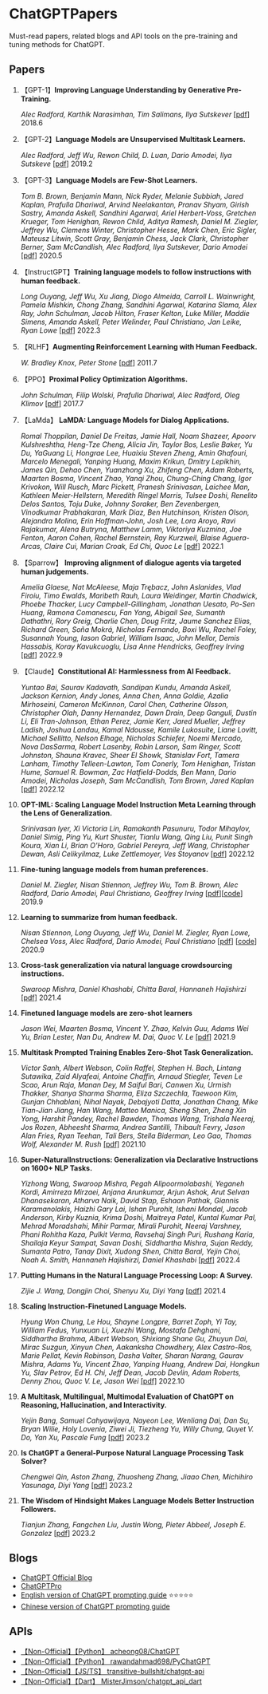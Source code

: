 # ChatGPTPapers
Must-read papers, related blogs and API tools on the pre-training and tuning methods for ChatGPT.

## Papers 
1. 【GPT-1】**Improving Language Understanding by Generative Pre-Training.**

    *Alec Radford, Karthik Narasimhan, Tim Salimans, Ilya Sutskever* [[pdf](https://cdn.openai.com/research-covers/language-unsupervised/language_understanding_paper.pdf)] 2018.6  
1. 【GPT-2】**Language Models are Unsupervised Multitask Learners.** 

    *Alec Radford, Jeff Wu, Rewon Child, D. Luan, Dario Amodei, Ilya Sutskeve* [[pdf](https://cdn.openai.com/better-language-models/language_models_are_unsupervised_multitask_learners.pdf)] 2019.2  
1. 【GPT-3】**Language Models are Few-Shot Learners.** 
    
    *Tom B. Brown, Benjamin Mann, Nick Ryder, Melanie Subbiah, Jared Kaplan, Prafulla Dhariwal, Arvind Neelakantan, Pranav Shyam, Girish Sastry, Amanda Askell, Sandhini Agarwal, Ariel Herbert-Voss, Gretchen Krueger, Tom Henighan, Rewon Child, Aditya Ramesh, Daniel M. Ziegler, Jeffrey Wu, Clemens Winter, Christopher Hesse, Mark Chen, Eric Sigler, Mateusz Litwin, Scott Gray, Benjamin Chess, Jack Clark, Christopher Berner, Sam McCandlish, Alec Radford, Ilya Sutskever, Dario Amodei* [[pdf](https://arxiv.org/abs/2005.14165)] 2020.5
1. 【InstructGPT】**Training language models to follow instructions with human feedback.**

    *Long Ouyang, Jeff Wu, Xu Jiang, Diogo Almeida, Carroll L. Wainwright, Pamela Mishkin, Chong Zhang, Sandhini Agarwal, Katarina Slama, Alex Ray, John Schulman, Jacob Hilton, Fraser Kelton, Luke Miller, Maddie Simens, Amanda Askell, Peter Welinder, Paul Christiano, Jan Leike, Ryan Lowe* [[pdf](https://arxiv.org/pdf/2203.02155.pdf)] 2022.3  
1. 【RLHF】**Augmenting Reinforcement Learning with Human Feedback.** 

    *W. Bradley Knox, Peter Stone* [[pdf](https://www.cs.utexas.edu/~ai-lab/pubs/ICML_IL11-knox.pdf)] 2011.7
1. 【PPO】**Proximal Policy Optimization Algorithms.**  

    *John Schulman, Filip Wolski, Prafulla Dhariwal, Alec Radford, Oleg Klimov* [[pdf](https://arxiv.org/abs/1707.06347)] 2017.7

1. 【LaMda】 **LaMDA: Language Models for Dialog Applications.**

    *Romal Thoppilan, Daniel De Freitas, Jamie Hall, Noam Shazeer, Apoorv Kulshreshtha, Heng-Tze Cheng, Alicia Jin, Taylor Bos, Leslie Baker, Yu Du, YaGuang Li, Hongrae Lee, Huaixiu Steven Zheng, Amin Ghafouri, Marcelo Menegali, Yanping Huang, Maxim Krikun, Dmitry Lepikhin, James Qin, Dehao Chen, Yuanzhong Xu, Zhifeng Chen, Adam Roberts, Maarten Bosma, Vincent Zhao, Yanqi Zhou, Chung-Ching Chang, Igor Krivokon, Will Rusch, Marc Pickett, Pranesh Srinivasan, Laichee Man, Kathleen Meier-Hellstern, Meredith Ringel Morris, Tulsee Doshi, Renelito Delos Santos, Toju Duke, Johnny Soraker, Ben Zevenbergen, Vinodkumar Prabhakaran, Mark Diaz, Ben Hutchinson, Kristen Olson, Alejandra Molina, Erin Hoffman-John, Josh Lee, Lora Aroyo, Ravi Rajakumar, Alena Butryna, Matthew Lamm, Viktoriya Kuzmina, Joe Fenton, Aaron Cohen, Rachel Bernstein, Ray Kurzweil, Blaise Aguera-Arcas, Claire Cui, Marian Croak, Ed Chi, Quoc Le* [[pdf](https://arxiv.org/abs/2201.08239)] 2022.1
    

1. 【Sparrow】 **Improving alignment of dialogue agents via targeted human judgements.**

    *Amelia Glaese, Nat McAleese, Maja Trębacz, John Aslanides, Vlad Firoiu, Timo Ewalds, Maribeth Rauh, Laura Weidinger, Martin Chadwick, Phoebe Thacker, Lucy Campbell-Gillingham, Jonathan Uesato, Po-Sen Huang, Ramona Comanescu, Fan Yang, Abigail See, Sumanth Dathathri, Rory Greig, Charlie Chen, Doug Fritz, Jaume Sanchez Elias, Richard Green, Soňa Mokrá, Nicholas Fernando, Boxi Wu, Rachel Foley, Susannah Young, Iason Gabriel, William Isaac, John Mellor, Demis Hassabis, Koray Kavukcuoglu, Lisa Anne Hendricks, Geoffrey Irving* [[pdf](https://arxiv.org/abs/2209.14375)] 2022.9 

1. 【Claude】**Constitutional AI: Harmlessness from AI Feedback.**

    *Yuntao Bai, Saurav Kadavath, Sandipan Kundu, Amanda Askell, Jackson Kernion, Andy Jones, Anna Chen, Anna Goldie, Azalia Mirhoseini, Cameron McKinnon, Carol Chen, Catherine Olsson, Christopher Olah, Danny Hernandez, Dawn Drain, Deep Ganguli, Dustin Li, Eli Tran-Johnson, Ethan Perez, Jamie Kerr, Jared Mueller, Jeffrey Ladish, Joshua Landau, Kamal Ndousse, Kamile Lukosuite, Liane Lovitt, Michael Sellitto, Nelson Elhage, Nicholas Schiefer, Noemi Mercado, Nova DasSarma, Robert Lasenby, Robin Larson, Sam Ringer, Scott Johnston, Shauna Kravec, Sheer El Showk, Stanislav Fort, Tamera Lanham, Timothy Telleen-Lawton, Tom Conerly, Tom Henighan, Tristan Hume, Samuel R. Bowman, Zac Hatfield-Dodds, Ben Mann, Dario Amodei, Nicholas Joseph, Sam McCandlish, Tom Brown, Jared Kaplan* [[pdf](https://arxiv.org/abs/2212.08073)] 2022.12

1. **OPT-IML: Scaling Language Model Instruction Meta Learning through the Lens of Generalization.**

    *Srinivasan Iyer, Xi Victoria Lin, Ramakanth Pasunuru, Todor Mihaylov, Daniel Simig, Ping Yu, Kurt Shuster, Tianlu Wang, Qing Liu, Punit Singh Koura, Xian Li, Brian O'Horo, Gabriel Pereyra, Jeff Wang, Christopher Dewan, Asli Celikyilmaz, Luke Zettlemoyer, Ves Stoyanov* [[pdf](https://arxiv.org/abs/2212.12017)] 2022.12

1. **Fine-tuning language models from human preferences.**

    *Daniel M. Ziegler, Nisan Stiennon, Jeffrey Wu, Tom B. Brown, Alec Radford, Dario Amodei, Paul Christiano, Geoffrey Irving* [[pdf](https://arxiv.org/abs/1909.08593)][[code](https://github.com/openai/lm-human-preferences)] 2019.9

1. **Learning to summarize from human feedback.**

    *Nisan Stiennon, Long Ouyang, Jeff Wu, Daniel M. Ziegler, Ryan Lowe, Chelsea Voss, Alec Radford, Dario Amodei, Paul Christiano* [[pdf](https://arxiv.org/abs/2009.01325)] [[code](https://github.com/openai/summarize-from-feedback)] 2020.9

1. **Cross-task generalization via natural language crowdsourcing instructions.**
   
   *Swaroop Mishra, Daniel Khashabi, Chitta Baral, Hannaneh Hajishirzi* [[pdf]](https://aclanthology.org/2022.acl-long.244/) 2021.4

1. **Finetuned language models are zero-shot learners**

    *Jason Wei, Maarten Bosma, Vincent Y. Zhao, Kelvin Guu, Adams Wei Yu, Brian Lester, Nan Du, Andrew M. Dai, Quoc V. Le* [[pdf]](https://arxiv.org/abs/2109.01652) 2021.9

1. **Multitask Prompted Training Enables Zero-Shot Task Generalization.**

    *Victor Sanh, Albert Webson, Colin Raffel, Stephen H. Bach, Lintang Sutawika, Zaid Alyafeai, Antoine Chaffin, Arnaud Stiegler, Teven Le Scao, Arun Raja, Manan Dey, M Saiful Bari, Canwen Xu, Urmish Thakker, Shanya Sharma Sharma, Eliza Szczechla, Taewoon Kim, Gunjan Chhablani, Nihal Nayak, Debajyoti Datta, Jonathan Chang, Mike Tian-Jian Jiang, Han Wang, Matteo Manica, Sheng Shen, Zheng Xin Yong, Harshit Pandey, Rachel Bawden, Thomas Wang, Trishala Neeraj, Jos Rozen, Abheesht Sharma, Andrea Santilli, Thibault Fevry, Jason Alan Fries, Ryan Teehan, Tali Bers, Stella Biderman, Leo Gao, Thomas Wolf, Alexander M. Rush* [[pdf]](https://arxiv.org/abs/2110.08207) 2021.10

1. **Super-NaturalInstructions: Generalization via Declarative Instructions on 1600+ NLP Tasks.**

    *Yizhong Wang, Swaroop Mishra, Pegah Alipoormolabashi, Yeganeh Kordi, Amirreza Mirzaei, Anjana Arunkumar, Arjun Ashok, Arut Selvan Dhanasekaran, Atharva Naik, David Stap, Eshaan Pathak, Giannis Karamanolakis, Haizhi Gary Lai, Ishan Purohit, Ishani Mondal, Jacob Anderson, Kirby Kuznia, Krima Doshi, Maitreya Patel, Kuntal Kumar Pal, Mehrad Moradshahi, Mihir Parmar, Mirali Purohit, Neeraj Varshney, Phani Rohitha Kaza, Pulkit Verma, Ravsehaj Singh Puri, Rushang Karia, Shailaja Keyur Sampat, Savan Doshi, Siddhartha Mishra, Sujan Reddy, Sumanta Patro, Tanay Dixit, Xudong Shen, Chitta Baral, Yejin Choi, Noah A. Smith, Hannaneh Hajishirzi, Daniel Khashabi* [[pdf]](https://arxiv.org/abs/2204.07705) 2022.4

1. **Putting Humans in the Natural Language Processing Loop: A Survey.**

    *Zijie J. Wang, Dongjin Choi, Shenyu Xu, Diyi Yang* [[pdf](https://aclanthology.org/2021.hcinlp-1.8.pdf)] 2021.4

1. **Scaling Instruction-Finetuned Language Models.**
    
    *Hyung Won Chung, Le Hou, Shayne Longpre, Barret Zoph, Yi Tay, William Fedus, Yunxuan Li, Xuezhi Wang, Mostafa Dehghani, Siddhartha Brahma, Albert Webson, Shixiang Shane Gu, Zhuyun Dai, Mirac Suzgun, Xinyun Chen, Aakanksha Chowdhery, Alex Castro-Ros, Marie Pellat, Kevin Robinson, Dasha Valter, Sharan Narang, Gaurav Mishra, Adams Yu, Vincent Zhao, Yanping Huang, Andrew Dai, Hongkun Yu, Slav Petrov, Ed H. Chi, Jeff Dean, Jacob Devlin, Adam Roberts, Denny Zhou, Quoc V. Le, Jason Wei* [[pdf]](https://arxiv.org/abs/2210.11416) 2022.10

1. **A Multitask, Multilingual, Multimodal Evaluation of ChatGPT on Reasoning, Hallucination, and Interactivity.**

    *Yejin Bang, Samuel Cahyawijaya, Nayeon Lee, Wenliang Dai, Dan Su, Bryan Wilie, Holy Lovenia, Ziwei Ji, Tiezheng Yu, Willy Chung, Quyet V. Do, Yan Xu, Pascale Fung* [[pdf](https://arxiv.org/abs/2302.04023)] 2023.2

1. **Is ChatGPT a General-Purpose Natural Language Processing Task Solver?**

    *Chengwei Qin, Aston Zhang, Zhuosheng Zhang, Jiaao Chen, Michihiro Yasunaga, Diyi Yang* [[pdf](https://arxiv.org/abs/2302.06476)] 2023.2

1. **The Wisdom of Hindsight Makes Language Models Better Instruction Followers.**

    *Tianjun Zhang, Fangchen Liu, Justin Wong, Pieter Abbeel, Joseph E. Gonzalez* [[pdf](https://arxiv.org/abs/2302.05206)] 2023.2

## Blogs
- [ChatGPT Official Blog](https://openai.com/blog/chatgpt/)  
- [ChatGPTPro](https://chatgpt.pro/) 
- [English version of ChatGPT prompting guide](https://github.com/f/awesome-chatgpt-prompts)  :star::star::star::star::star:
- [Chinese version of ChatGPT prompting guide](https://github.com/PlexPt/awesome-chatgpt-prompts-zh)

## APIs
- [【Non-Official】【Python】 acheong08/ChatGPT ](https://github.com/acheong08/ChatGPT)
- [【Non-Official】【Python】 rawandahmad698/PyChatGPT ](https://github.com/rawandahmad698/PyChatGPT)
- [【Non-Official】【JS/TS】 transitive-bullshit/chatgpt-api ](https://github.com/transitive-bullshit/chatgpt-api)
- [【Non-Official】【Dart】 MisterJimson/chatgpt_api_dart](https://github.com/MisterJimson/chatgpt_api_dart)